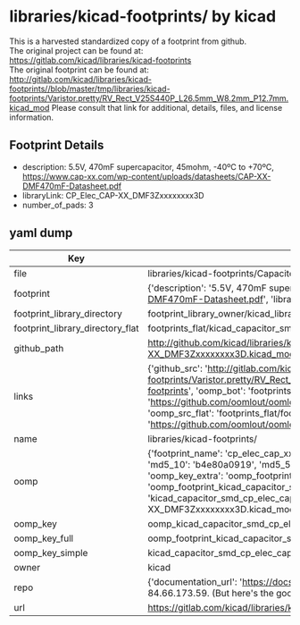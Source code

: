 # libraries/kicad-footprints/ by kicad  
This is a harvested standardized copy of a footprint from github.  
The original project can be found at:  
https://gitlab.com/kicad/libraries/kicad-footprints  
The original footprint can be found at:
http://gitlab.com/kicad/libraries/kicad-footprints//blob/master/tmp/libraries/kicad-footprints/Varistor.pretty/RV_Rect_V25S440P_L26.5mm_W8.2mm_P12.7mm.kicad_mod
Please consult that link for additional, details, files, and license information.  
## Footprint Details
* description: 5.5V, 470mF supercapacitor, 45mohm, -40ºC to +70ºC, https://www.cap-xx.com/wp-content/uploads/datasheets/CAP-XX-DMF470mF-Datasheet.pdf  
* libraryLink: CP_Elec_CAP-XX_DMF3Zxxxxxxxx3D  
* number_of_pads: 3  
## yaml dump  
| Key | Value |  
| --- | --- |  
| file | libraries/kicad-footprints/Capacitor_SMD.pretty/CP_Elec_CAP-XX_DMF3Zxxxxxxxx3D.kicad_mod |  
| footprint | {'description': '5.5V, 470mF supercapacitor, 45mohm, -40ºC to +70ºC, https://www.cap-xx.com/wp-content/uploads/datasheets/CAP-XX-DMF470mF-Datasheet.pdf', 'libraryLink': 'CP_Elec_CAP-XX_DMF3Zxxxxxxxx3D', 'number_of_pads': 3} |  
| footprint_library_directory | footprint_library_owner/kicad_libraries/kicad-footprints/ |  
| footprint_library_directory_flat | footprints_flat/kicad_capacitor_smd_cp_elec_cap_xx_dmf3zxxxxxxxx3d/working |  
| github_path | http://github.com/kicad/libraries/kicad-footprints//blob/master/tmp/libraries/kicad-footprints/Capacitor_SMD.pretty/CP_Elec_CAP-XX_DMF3Zxxxxxxxx3D.kicad_mod |  
| links | {'github_src': 'http://gitlab.com/kicad/libraries/kicad-footprints//blob/master/tmp/libraries/kicad-footprints/Varistor.pretty/RV_Rect_V25S440P_L26.5mm_W8.2mm_P12.7mm.kicad_mod', 'github_src_repo': 'https://gitlab.com/kicad/libraries/kicad-footprints', 'oomp_bot': 'footprints/kicad_capacitor_smd_cp_elec_cap_xx_dmf3zxxxxxxxx3d/working', 'oomp_bot_github': 'https://github.com/oomlout/oomlout_oomp_footprint_bot/tree/main/footprints/kicad_capacitor_smd_cp_elec_cap_xx_dmf3zxxxxxxxx3d/working', 'oomp_src_flat': 'footprints_flat/footprints_flat/kicad_capacitor_smd_cp_elec_cap_xx_dmf3zxxxxxxxx3d/working', 'oomp_src_flat_github': 'https://github.com/oomlout/oomlout_oomp_footprint_src/tree/main/footprints_flat/kicad_capacitor_smd_cp_elec_cap_xx_dmf3zxxxxxxxx3d/working'} |  
| name | libraries/kicad-footprints/ |  
| oomp | {'footprint_name': 'cp_elec_cap_xx_dmf3zxxxxxxxx3d', 'library_name': 'capacitor_smd', 'md5': 'b4e80a0919bc606d765bda3389dd4510', 'md5_10': 'b4e80a0919', 'md5_5': 'b4e80', 'md5_6': 'b4e80a', 'oomp_key': 'oomp_kicad_capacitor_smd_cp_elec_cap_xx_dmf3zxxxxxxxx3d', 'oomp_key_extra': 'oomp_footprint_kicad_capacitor_smd_cp_elec_cap_xx_dmf3zxxxxxxxx3d', 'oomp_key_full': 'oomp_footprint_kicad_capacitor_smd_cp_elec_cap_xx_dmf3zxxxxxxxx3d_b4e80a', 'oomp_key_simple': 'kicad_capacitor_smd_cp_elec_cap_xx_dmf3zxxxxxxxx3d', 'original_filename': 'libraries/kicad-footprints/Capacitor_SMD.pretty/CP_Elec_CAP-XX_DMF3Zxxxxxxxx3D.kicad_mod', 'owner_name': 'kicad'} |  
| oomp_key | oomp_kicad_capacitor_smd_cp_elec_cap_xx_dmf3zxxxxxxxx3d |  
| oomp_key_full | oomp_footprint_kicad_capacitor_smd_cp_elec_cap_xx_dmf3zxxxxxxxx3d |  
| oomp_key_simple | kicad_capacitor_smd_cp_elec_cap_xx_dmf3zxxxxxxxx3d |  
| owner | kicad |  
| repo | {'documentation_url': 'https://docs.github.com/rest/overview/resources-in-the-rest-api#rate-limiting', 'message': "API rate limit exceeded for 84.66.173.59. (But here's the good news: Authenticated requests get a higher rate limit. Check out the documentation for more details.)"} |  
| url | https://gitlab.com/kicad/libraries/kicad-footprints |  

